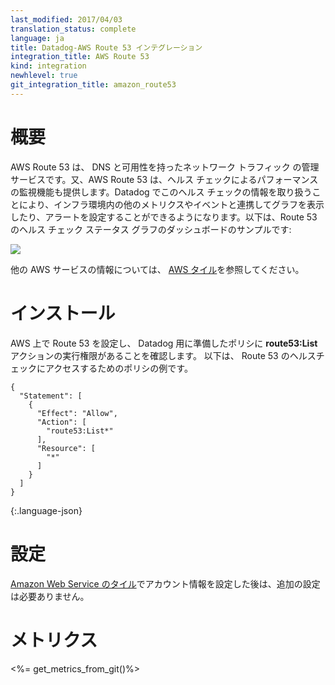 ```yaml
---
last_modified: 2017/04/03
translation_status: complete
language: ja
title: Datadog-AWS Route 53 インテグレーション
integration_title: AWS Route 53
kind: integration
newhlevel: true
git_integration_title: amazon_route53
---
```


<!-- # Overview

AWS Route 53 provides DNS and traffic management along with availability and performance monitoring via health checks. You can view the health check information in Datadog to provide context around other metrics and events in your environments. Here's an example dashboard of Route 53's health check status graph:

![](/static/images/route53_graph.png)

For information about the rest of the AWS services, see the [AWS tile][1] -->

# 概要

AWS Route 53 は、 DNS と可用性を持ったネットワーク トラフィック の管理サービスです。又、AWS Route 53 は、ヘルス チェックによるパフォーマンスの監視機能も提供します。Datadog でこのヘルス チェックの情報を取り扱うことにより、インフラ環境内の他のメトリクスやイベントと連携してグラフを表示したり、アラートを設定することができるようになります。以下は、Route 53 のヘルス チェック ステータス グラフのダッシュボードのサンプルです:


![](/static/images/route53_graph.png)

他の AWS サービスの情報については、 [AWS タイル][1]を参照してください。


<!-- # Installation

Configure Route 53 on AWS and ensure that the policy you created has the **route53:List*** action allowed. Here is an example policy to give access to Route 53 health checks.

    {
      "Statement": [
        {
          "Effect": "Allow",
          "Action": [
            "route53:List*"
          ],
          "Resource": [
            "*"
          ]
        }
      ]
    }
{:.language-json} -->

# インストール

AWS 上で Route 53 を設定し、 Datadog 用に準備したポリシに **route53:List** アクションの実行権限があることを確認します。 以下は、 Route 53 のヘルスチェックにアクセスするためのポリシの例です。


    {
      "Statement": [
        {
          "Effect": "Allow",
          "Action": [
            "route53:List*"
          ],
          "Resource": [
            "*"
          ]
        }
      ]
    }
{:.language-json}


<!-- # Configuration

No additional configuration is necessary after you have configured your account in the [Amazon Web Services tile][1]. -->

# 設定

[Amazon Web Service のタイル][1]でアカウント情報を設定した後は、追加の設定は必要ありません。


<!-- #Metrics

<%= get_metrics_from_git()%> -->

# メトリクス

<%= get_metrics_from_git()%>


[1]: /integrations/aws
